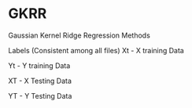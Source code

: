 # GKRR
Gaussian Kernel Ridge Regression Methods

Labels (Consistent among all files)
Xt - X training Data

Yt - Y training Data

XT - X Testing Data

YT - Y Testing Data
